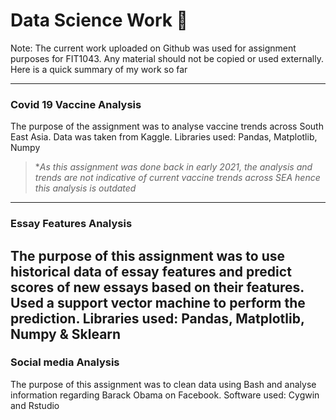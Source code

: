 # Data Science Work :camel:
Note: The current work uploaded on Github was used for assignment purposes for FIT1043. Any material should not be copied or used externally. 
Here is a quick summary of my work so far 

---
### Covid 19 Vaccine Analysis 
The purpose of the assignment was to analyse vaccine trends across South East Asia. Data was taken from Kaggle. 
Libraries used: Pandas, Matplotlib, Numpy 
> **As this assignment was done back in early 2021, the analysis and trends are not indicative of current vaccine trends across SEA hence this analysis is outdated* 
---
### Essay Features Analysis 
The purpose of this assignment was to use historical data of essay features and predict scores of new essays based on their features. Used a support vector machine to perform 
the prediction. 
Libraries used: Pandas, Matplotlib, Numpy & Sklearn 
--- 
### Social media Analysis 
The purpose of this assignment was to clean data using Bash and analyse information regarding Barack Obama on Facebook. 
Software used: Cygwin and Rstudio
